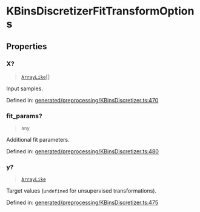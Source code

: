 # KBinsDiscretizerFitTransformOptions

## Properties

### X?

> [`ArrayLike`](../types/ArrayLike.md)[]

Input samples.

Defined in:  [generated/preprocessing/KBinsDiscretizer.ts:470](https://github.com/transitive-bullshit/scikit-learn-ts/blob/b59c1ff/packages/sklearn/src/generated/preprocessing/KBinsDiscretizer.ts#L470)

### fit\_params?

> `any`

Additional fit parameters.

Defined in:  [generated/preprocessing/KBinsDiscretizer.ts:480](https://github.com/transitive-bullshit/scikit-learn-ts/blob/b59c1ff/packages/sklearn/src/generated/preprocessing/KBinsDiscretizer.ts#L480)

### y?

> [`ArrayLike`](../types/ArrayLike.md)

Target values (`undefined` for unsupervised transformations).

Defined in:  [generated/preprocessing/KBinsDiscretizer.ts:475](https://github.com/transitive-bullshit/scikit-learn-ts/blob/b59c1ff/packages/sklearn/src/generated/preprocessing/KBinsDiscretizer.ts#L475)
